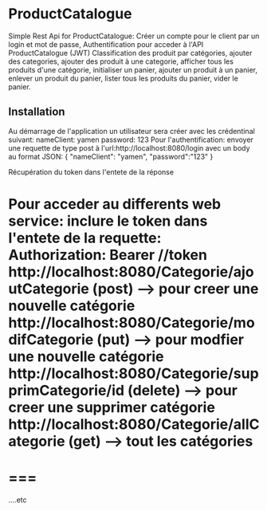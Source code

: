 # ProductCatalogue
Simple Rest Api for ProductCatalogue:
Créer un compte pour le client par un login et mot de passe,
Authentification pour acceder à l'API ProductCatalogue (JWT)
Classification des produit par catégories,
ajouter des categories,
ajouter des produit à une categorie,
afficher tous les produits d'une catégorie,
initialiser un panier,
ajouter un produit à un panier,
enlever un produit du panier,
lister tous les produits du panier,
vider le panier.

## Installation
Au démarrage de l'application un utilisateur sera créer avec les crédentinal suivant:
nameClient: yamen
password: 123
Pour l'authentification: envoyer une requette de type post à l'url:http://localhost:8080/login
avec un body au format JSON:
{
"nameClient": "yamen",
"password":"123"
}

Récupération du token dans l'entete de la réponse

Pour acceder au differents web service: inclure le token dans l'entete de la requette: Authorization: Bearer //token
http://localhost:8080/Categorie/ajoutCategorie (post)   --> pour creer une nouvelle catégorie
http://localhost:8080/Categorie/modifCategorie (put)  --> pour modfier une nouvelle catégorie
http://localhost:8080/Categorie/supprimCategorie/id (delete)   --> pour creer une supprimer catégorie
http://localhost:8080/Categorie/allCategorie (get)   --> tout les catégories
===
===
===
....etc
